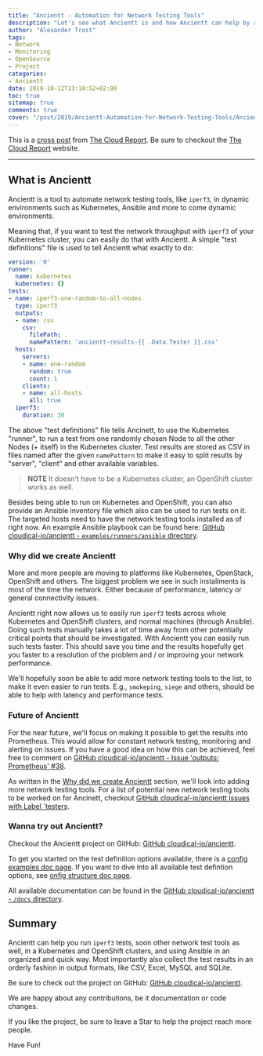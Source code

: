 ```yaml
---
title: "Ancientt - Automation for Network Testing Tools"
description: "Let's see what Ancientt is and how Ancientt can help by automating certain network testing tools."
author: "Alexander Trost"
tags:
- Network
- Monitoring
- OpenSource
- Project
categories:
- Ancientt
date: 2019-10-12T13:10:52+02:00
toc: true
sitemap: true
comments: true
cover: "/post/2019/Ancientt-Automation-for-Network-Testing-Tools/Ancientt.jpg"
---
```


This is a [cross post](http://the-report.cloud/ancientt-automation-for-network-testing-tools) from [The Cloud Report](http://the-report.cloud/).
Be sure to checkout the [The Cloud Report](http://the-report.cloud/) website.

***

## What is Ancientt

Ancientt is a tool to automate network testing tools, like `iperf3`, in dynamic environments such as Kubernetes, Ansible and more to come dynamic environments.

Meaning that, if you want to test the network throughput with `iperf3` of your Kubernetes cluster, you can easily do that with Ancientt.
A simple "test definitions" file is used to tell Ancientt what exactly to do:

```yaml
version: '0'
runner:
  name: kubernetes
  kubernetes: {}
tests:
- name: iperf3-one-random-to-all-nodes
  type: iperf3
  outputs:
  - name: csv
    csv:
      filePath: .
      namePattern: 'ancientt-results-{{ .Data.Tester }}.csv'
  hosts:
    servers:
    - name: one-random
      random: true
      count: 1
    clients:
    - name: all-hosts
      all: true
  iperf3:
    duration: 30
```

The above "test definitions" file tells Ancinett, to use the Kubernetes "runner", to run a test from one randomly chosen Node to all the other Nodes (+ itself) in the Kubernetes cluster.
Test results are stored as CSV in files named after the given `namePattern` to make it easy to split results by "server", "client" and other available variables.

> **NOTE** It doesn't have to be a Kubernetes cluster, an OpenShift cluster works as well.

Besides being able to run on Kubernetes and OpenShift, you can also provide an Ansible inventory file which also can be used to run tests on it.
The targeted hosts need to have the network testing tools installed as of right now. An example Ansible playbook can be found here: [GitHub cloudical-io/ancientt - `examples/runners/ansible` directory](https://github.com/cloudical-io/ancientt/tree/master/examples/runners/ansible).

### Why did we create Ancientt

More and more people are moving to platforms like Kubernetes, OpenStack, OpenShift and others. The biggest problem we see in such installments is most of the time the network. Either because of performance, latency or general connectivity issues.

Ancientt right now allows us to easily run `iperf3` tests across whole Kubernetes and OpenShift clusters, and normal machines (through Ansible). Doing such tests manually takes a lot of time away from  other potentially critical points that should be investigated.
With Ancientt you can easily run such tests faster. This should save you time and the results hopefully get you faster to a resolution of the problem and / or improving your network performance.

We'll hopefully soon be able to add more network testing tools to the list, to make it even easier to run tests. E.g., `smokeping`, `siege` and others, should be able to help with latency and performance tests.

### Future of Ancientt

For the near future, we'll focus on making it possible to get the results into Prometheus. This would allow for constant network testing, monitoring and alerting on issues.
If you have a good idea on how this can be achieved, feel free to comment on [GitHub cloudical-io/ancientt - Issue 'outputs: Prometheus' #38](https://github.com/cloudical-io/ancientt/issues/38).

As written in the [Why did we create Ancientt](#why-did-we-create-ancientt) section, we'll look into adding more network testing tools.
For a list of potential new network testing tools to be worked on for Ancinett, checkout [GitHub cloudical-io/ancientt Issues with Label `testers](https://github.com/cloudical-io/ancientt/issues?q=is%3Aissue+is%3Aopen+label%3Atesters).

### Wanna try out Ancientt?

Checkout the Ancientt project on GitHub: [GitHub cloudical-io/ancientt](https://github.com/cloudical-io/ancientt/).

To get you started on the test definition options available, there is a [config examples doc page](https://github.com/cloudical-io/ancientt/blob/master/docs/config-examples.md).
If you want to dive into all available test defintion options, see [onfig structure doc page](https://github.com/cloudical-io/ancientt/blob/master/docs/config-structure.md).

All available documentation can be found in the [GitHub cloudical-io/ancientt - `/docs` directory](https://github.com/cloudical-io/ancientt/tree/master/docs).

## Summary

Ancientt can help you run `iperf3` tests, soon other network test tools as well, in a Kubernetes and OpenShift clusters, and using Ansible in an organized and quick way. Most importantly also collect the test results in an orderly fashion in output formats, like CSV, Excel, MySQL and SQLite.

Be sure to check out the project on GitHub: [GitHub cloudical-io/ancientt](https://github.com/cloudical-io/ancientt/).

We are happy about any contributions, be it documentation or code changes.

If you like the project, be sure to leave a Star to help the project reach more people.

Have Fun!
